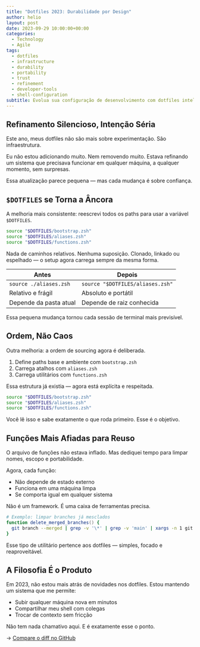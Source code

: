 ```yaml
---
title: "Dotfiles 2023: Durabilidade por Design"
author: helio
layout: post
date: 2023-09-29 10:00:00+00:00
categories:
  - Technology
  - Agile
tags:
  - dotfiles
  - infrastructure
  - durability
  - portability
  - trust
  - refinement
  - developer-tools
  - shell-configuration
subtitle: Evolua sua configuração de desenvolvimento com dotfiles inteligentes que se adaptam a diferentes ambientes—Mac, Linux, containers e CI/CD
---
```


## Refinamento Silencioso, Intenção Séria

Este ano, meus dotfiles não são mais sobre experimentação. São infraestrutura.

Eu não estou adicionando muito. Nem removendo muito. Estava refinando um sistema que precisava funcionar em qualquer máquina, a qualquer momento, sem surpresas.

Essa atualização parece pequena — mas cada mudança é sobre confiança.

## `$DOTFILES` se Torna a Âncora

A melhoria mais consistente: reescrevi todos os paths para usar a variável `$DOTFILES`.

```zsh
source "$DOTFILES/bootstrap.zsh"
source "$DOTFILES/aliases.zsh"
source "$DOTFILES/functions.zsh"
```

Nada de caminhos relativos. Nenhuma suposição. Clonado, linkado ou espelhado — o setup agora carrega sempre da mesma forma.

| Antes                  | Depois                           |
| ---------------------- | -------------------------------- |
| `source ./aliases.zsh` | `source "$DOTFILES/aliases.zsh"` |
| Relativo e frágil      | Absoluto e portátil              |
| Depende da pasta atual | Depende de raiz conhecida        |

Essa pequena mudança tornou cada sessão de terminal mais previsível.

## Ordem, Não Caos

Outra melhoria: a ordem de sourcing agora é deliberada.

1. Define paths base e ambiente com `bootstrap.zsh`
2. Carrega atalhos com `aliases.zsh`
3. Carrega utilitários com `functions.zsh`

Essa estrutura já existia — agora está explícita e respeitada.

```zsh
source "$DOTFILES/bootstrap.zsh"
source "$DOTFILES/aliases.zsh"
source "$DOTFILES/functions.zsh"
```

Você lê isso e sabe exatamente o que roda primeiro. Esse é o objetivo.

## Funções Mais Afiadas para Reuso

O arquivo de funções não estava inflado. Mas dediquei tempo para limpar nomes, escopo e portabilidade.

Agora, cada função:

- Não depende de estado externo
- Funciona em uma máquina limpa
- Se comporta igual em qualquer sistema

Não é um framework. É uma caixa de ferramentas precisa.

```zsh
# Exemplo: limpar branches já mesclados
function delete_merged_branches() {
  git branch --merged | grep -v '\*' | grep -v 'main' | xargs -n 1 git branch -d
}
```

Esse tipo de utilitário pertence aos dotfiles — simples, focado e reaproveitável.

## A Filosofia É o Produto

Em 2023, não estou mais atrás de novidades nos dotfiles. Estou mantendo um sistema que me permite:

- Subir qualquer máquina nova em minutos
- Compartilhar meu shell com colegas
- Trocar de contexto sem fricção

Não tem nada chamativo aqui. E é exatamente esse o ponto.

→ [Compare o diff no GitHub](https://github.com/helmedeiros/dotfiles/compare/2f3256ec7595f125e946958c6820305fb939943b...97d0e1ba1555acefca52bfdc3a0c9fec2a95282d)
